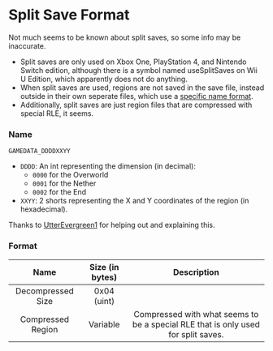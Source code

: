 # Split Save Format
Not much seems to be known about split saves, so some info may be inaccurate.   

- Split saves are only used on Xbox One, PlayStation 4, and Nintendo Switch edition, although there is a symbol named useSplitSaves on Wii U Edition, which apparently does not do anything. 
- When split saves are used, regions are not saved in the save file, instead outside in their own seperate files, which use a [specific name format](#name).
- Additionally, split saves are just region files that are compressed with special RLE, it seems.

### Name

`GAMEDATA_DDDDXXYY`
- `DDDD`: An int representing the dimension (in decimal):
  - `0000` for the Overworld
  - `0001` for the Nether
  - `0002` for the End
- `XXYY`: 2 shorts representing the X and Y coordinates of the region (in hexadecimal).


Thanks to [UtterEvergreen1](https://github.com/UtterEvergreen1) for helping out and explaining this.

### Format
| Name | Size (in bytes) | Description |
| :-:|:-:|:-:|
| Decompressed Size | 0x04 (uint) | |
| Compressed Region | Variable | Compressed with what seems to be a special RLE that is only used for split saves. |
